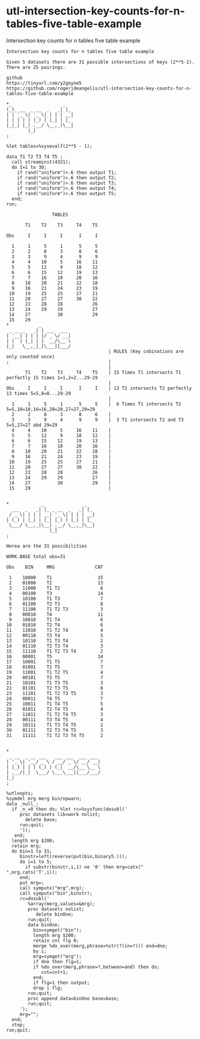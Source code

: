 # utl-intersection-key-counts-for-n-tables-five-table-example
Intersection key counts for n tables five table example

    Intersection key counts for n tables five table example

    Given 5 datasets there are 31 possible intersections of keys (2**5-1).
    There are 25 pairings.

    github
    https://tinyurl.com/y2goyne5
    https://github.com/rogerjdeangelis/utl-intersection-key-counts-for-n-tables-five-table-example

    *_                   _
    (_)_ __  _ __  _   _| |_
    | | '_ \| '_ \| | | | __|
    | | | | | |_) | |_| | |_
    |_|_| |_| .__/ \__,_|\__|
            |_|
    ;

    %let tables=%sysevalf(2**5 - 1);

    data T1 T2 T3 T4 T5 ;
      call streaminit(4321);
      do I=1 to 30;
        if rand("uniform")>.6 then output T1;
        if rand("uniform")>.6 then output T2;
        if rand("uniform")>.6 then output T3;
        if rand("uniform")>.6 then output T4;
        if rand("uniform")>.6 then output T5;
      end;
    run;

                     TABLES

           T1    T2    T3     T4    T5

    Obs     I     I     I      I     I

      1     1     5     1      5     5
      2     2     8     3      8     6
      3     3     9     4      9     9
      4     4    10     5     16    11
      5     5    12     9     18    12
      6     6    15    12     19    13
      7     7    16    18     20    16
      8    10    20    21     22    18
      9    16    21    24     23    19
     10    19    25    25     27    21
     11    20    27    27     30    22
     12    22    28    28           26
     13    24    29    29           27
     14    27          30           29
     15    29
    *           _
     _ __ _   _| | ___  ___
    | '__| | | | |/ _ \/ __|
    | |  | |_| | |  __/\__ \
    |_|   \__,_|_|\___||___/
                                          | RULES (Key cobinations are only counted once)
    ;                                     |
                                          |
           T1    T2    T3     T4    T5    | 15 Times T1 intersects T1 perfectly 15 times 1=1,2=2...29-29
                                          |
    Obs     I     I     I      I     I    | 13 T2 intersects T2 perfectly 13 times 5=5,8=8...29-29
                                          |
      1     1     5     1      5     5    |  6 Times T1 intersects T2 5=5,10=10,16=16,20=20,27=27,29=29
      2     2     8     3      8     6    |
      3     3     9     4      9     9    |  3 T1 intersects T2 and T3 5=5,27=27 abd 29=29
      4     4    10     5     16    11    |
      5     5    12     9     18    12    |
      6     6    15    12     19    13    |
      7     7    16    18     20    16    |
      8    10    20    21     22    18    |
      9    16    21    24     23    19    |
     10    19    25    25     27    21    |
     11    20    27    27     30    22    |
     12    22    28    28           26    |
     13    24    29    29           27    |
     14    27          30           29    |
     15    29                             |


    *            _               _
      ___  _   _| |_ _ __  _   _| |_
     / _ \| | | | __| '_ \| | | | __|
    | (_) | |_| | |_| |_) | |_| | |_
     \___/ \__,_|\__| .__/ \__,_|\__|
                    |_|
    ;

    Herea are the 31 possibilities

    WORK.BASE total obs=31

    Obs    BIN     MRG               CNT

     1    10000    T1                 15
     2    01000    T2                 13
     3    11000    T1 T2               6
     4    00100    T3                 14
     5    10100    T1 T3               7
     6    01100    T2 T3               8
     7    11100    T1 T2 T3            3
     8    00010    T4                 11
     9    10010    T1 T4               6
    10    01010    T2 T4               6
    11    11010    T1 T2 T4            4
    12    00110    T3 T4               5
    13    10110    T1 T3 T4            2
    14    01110    T2 T3 T4            3
    15    11110    T1 T2 T3 T4         2
    16    00001    T5                 14
    17    10001    T1 T5               7
    18    01001    T2 T5               7
    19    11001    T1 T2 T5            4
    20    00101    T3 T5               7
    21    10101    T1 T3 T5            3
    22    01101    T2 T3 T5            6
    23    11101    T1 T2 T3 T5         3
    24    00011    T4 T5               7
    25    10011    T1 T4 T5            5
    26    01011    T2 T4 T5            4
    27    11011    T1 T2 T4 T5         3
    28    00111    T3 T4 T5            4
    29    10111    T1 T3 T4 T5         2
    30    01111    T2 T3 T4 T5         3
    31    11111    T1 T2 T3 T4 T5      2


    *
     _ __  _ __ ___   ___ ___  ___ ___
    | '_ \| '__/ _ \ / __/ _ \/ __/ __|
    | |_) | | | (_) | (_|  __/\__ \__ \
    | .__/|_|  \___/ \___\___||___/___/
    |_|
    ;

    %utlnopts;
    %symdel mrg merg bin/npwarn;
    data _null_;
      if _n_=0 then do; %let rc=%sysfunc(dosubl('
         proc datasets lib=work nolist;
           delete base;
         run;quit;
         '));
       end;
      length mrg $200;
      retain mrg;
      do bin=1 to 31;
         binstr=left(reverse(put(bin,binary5.)));
         do i=1 to 5;
           if substr(binstr,i,1) ne '0' then mrg=catx(" ",mrg,cats('T',i));
         end;
         put mrg=;
         call symputx("mrg",mrg);
         call symputx("bin",binstr);
         rc=dosubl('
            %array(merg,values=&mrg);
            proc datasets nolist;
               delete binOne;
            run;quit;
            data binOne;
              bin=symget("bin");
              length mrg $200;
              retain cnt flg 0;
              merge %do_over(merg,phrase=%str(?(in=?))) end=dne;
              by i;
              mrg=symget("mrg");
              if dne then flg=1;
              if %do_over(merg,phrase=?,between=and) then do;
                 cnt=cnt+1;
              end;
              if flg=1 then output;
              drop i flg;
            run;quit;
            proc append data=binOne base=base;
            run;quit;
         ');
         mrg="";
      end;
      stop;
    run;quit;



